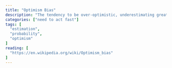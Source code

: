```yaml
---
title: "Optimism Bias"
description: "The tendency to be over-optimistic, underestimating greatly the probability of undesirable outcomes and overestimating favorable and pleasing outcomes."
categories: ["need to act fast"]
tags: [
  "estimation",
  "probability",
  "optimism"
]
reading: [
  "https://en.wikipedia.org/wiki/Optimism_bias"
]
---
```


